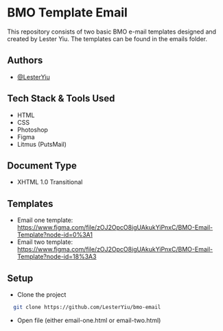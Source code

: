 
# BMO Template Email


This repository consists of two basic BMO e-mail templates designed and created by Lester Yiu. The templates can be found in the emails folder.

## Authors

- [@LesterYiu](https://github.com/LesterYiu)


## Tech Stack & Tools Used

- HTML
- CSS
- Photoshop
- Figma
- Litmus (PutsMail)

## Document Type

- XHTML 1.0 Transitional

## Templates

- Email one template: https://www.figma.com/file/zOJ2OpcO8igUAkukYiPnxC/BMO-Email-Template?node-id=0%3A1
- Email two template: https://www.figma.com/file/zOJ2OpcO8igUAkukYiPnxC/BMO-Email-Template?node-id=18%3A3

## Setup

- Clone the project

```bash
  git clone https://github.com/LesterYiu/bmo-email
```

- Open file (either email-one.html or email-two.html)
